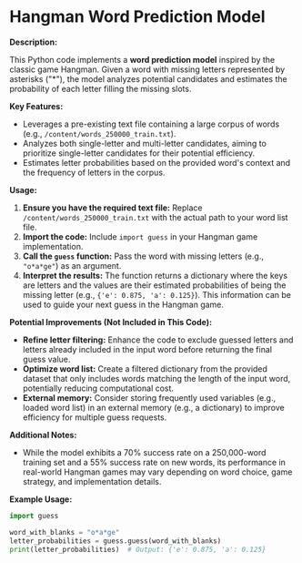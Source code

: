 # Hangman Word Prediction Model

**Description:**

This Python code implements a **word prediction model** inspired by the classic game Hangman. Given a word with missing letters represented by asterisks ("*"), the model analyzes potential candidates and estimates the probability of each letter filling the missing slots.

**Key Features:**

- Leverages a pre-existing text file containing a large corpus of words (e.g., `/content/words_250000_train.txt`).
- Analyzes both single-letter and multi-letter candidates, aiming to prioritize single-letter candidates for their potential efficiency.
- Estimates letter probabilities based on the provided word's context and the frequency of letters in the corpus.

**Usage:**

1. **Ensure you have the required text file:** Replace `/content/words_250000_train.txt` with the actual path to your word list file.
2. **Import the code:** Include `import guess` in your Hangman game implementation.
3. **Call the `guess` function:** Pass the word with missing letters (e.g., `"o*a*ge"`) as an argument.
4. **Interpret the results:** The function returns a dictionary where the keys are letters and the values are their estimated probabilities of being the missing letter (e.g., `{'e': 0.875, 'a': 0.125}`). This information can be used to guide your next guess in the Hangman game.

**Potential Improvements (Not Included in This Code):**

- **Refine letter filtering:** Enhance the code to exclude guessed letters and letters already included in the input word before returning the final guess value.
- **Optimize word list:** Create a filtered dictionary from the provided dataset that only includes words matching the length of the input word, potentially reducing computational cost.
- **External memory:** Consider storing frequently used variables (e.g., loaded word list) in an external memory (e.g., a dictionary) to improve efficiency for multiple guess requests.

**Additional Notes:**

- While the model exhibits a 70% success rate on a 250,000-word training set and a 55% success rate on new words, its performance in real-world Hangman games may vary depending on word choice, game strategy, and implementation details.

**Example Usage:**

```python
import guess

word_with_blanks = "o*a*ge"
letter_probabilities = guess.guess(word_with_blanks)
print(letter_probabilities)  # Output: {'e': 0.875, 'a': 0.125}
```

